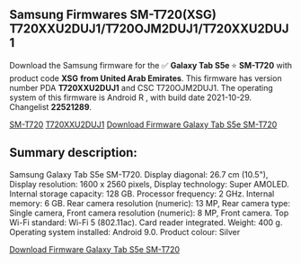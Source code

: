 <h2>Samsung Firmwares SM-T720(XSG) T720XXU2DUJ1/T720OJM2DUJ1/T720XXU2DUJ1</h2>
Download the Samsung firmware for the ✅ <strong>Galaxy Tab S5e </strong> ⭐ <strong>SM-T720</strong> with product code <strong>XSG</strong> <strong> from United Arab Emirates</strong>. This firmware has version number PDA <strong>T720XXU2DUJ1</strong> and CSC T720OJM2DUJ1. The operating system of this firmware is Android R , with build date 2021-10-29. Changelist <strong>22521289</strong>.


[SM-T720](https://samfirm.shop/samsung/model/SM-T720)
[T720XXU2DUJ1](https://samfirm.shop/samsung/pda/T720XXU2DUJ1)
[Download Firmware Galaxy Tab S5e SM-T720](https://samfirm.shop/samsung/firmware/469957)
<h2>Summary description:</h2>
<p>Samsung Galaxy Tab S5e SM-T720. Display diagonal: 26.7 cm (10.5"), Display resolution: 1600 x 2560 pixels, Display technology: Super AMOLED. Internal storage capacity: 128 GB. Processor frequency: 2 GHz. Internal memory: 6 GB. Rear camera resolution (numeric): 13 MP, Rear camera type: Single camera, Front camera resolution (numeric): 8 MP, Front camera. Top Wi-Fi standard: Wi-Fi 5 (802.11ac). Card reader integrated. Weight: 400 g. Operating system installed: Android 9.0. Product colour: Silver</p>


[Download Firmware Galaxy Tab S5e SM-T720](https://samfirm.shop/samsung/firmware/469957)
